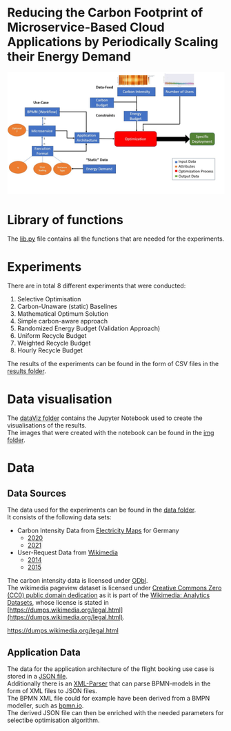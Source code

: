 # Reducing the Carbon Footprint of Microservice-Based Cloud Applications by Periodically Scaling their Energy Demand

![Overview of the Approach](approach-overview.jpg)


# Library of functions
The [lib.py](lib.py) file contains all the functions that are needed for the experiments.



# Experiments
There are in total 8 different experiments that were conducted:
1. Selective Optimisation
2. Carbon-Unaware (static) Baselines
3. Mathematical Optimum Solution
4. Simple carbon-aware approach
5. Randomized Energy Budget (Validation Approach)
6. Uniform Recycle Budget 
7. Weighted Recycle Budget
8. Hourly Recycle Budget


The results of the experiments can be found in the form of CSV files in the [results folder](results).


# Data visualisation 
The [dataViz folder](dataViz) contains the Jupyter Notebook used to create the visualisations of the results.  
The images that were created with the notebook can be found in the [img folder](img).


# Data 

## Data Sources
The data used for the experiments can be found in the [data folder](data).  
It consists of the following data sets:
- Carbon Intensity Data from [Electricity Maps](https://www.electricitymaps.com/data-portal) for Germany
  - [2020](/data/DE_2020.csv)
  - [2021](/data/DE_2021.csv)
- User-Request Data from [Wikimedia ](https://dumps.wikimedia.org/other/pagecounts-raw/)
  - [2014](data/projectcount_wikiDE_2014.csv)
  - [2015](data/projectcount_wikiDE_2015.csv)

The carbon intensity data is licensed under [ODbl](https://opendatacommons.org/licenses/odbl/).  
The wikimedia pageview dataset is licensed under [Creative Commons Zero (CC0) public domain dedication](https://creativecommons.org/publicdomain/zero/1.0/) as it is part of the [Wikimedia: Analytics Datasets](https://dumps.wikimedia.org/other/analytics/), whose license is stated in [https://dumps.wikimedia.org/legal.html](https://dumps.wikimedia.org/legal.html).

https://dumps.wikimedia.org/legal.html
## Application Data
The data for the application architecture of the flight booking use case is stored in a [JSON file](flightBooking.json).  
Additionally there is an [XML-Parser](xml_parser/bpmnToJSON.py) that can parse BPMN-models in the form of XML files to JSON files.  
The BPMN XML file could for example have been derived from a BMPN modeller, such as [bpmn.io](https://bpmn.io/).  
The derived JSON file can then be enriched with the needed parameters for selectibe optimisation algorithm.